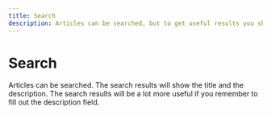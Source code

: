 ```yaml
---
title: Search
description: Articles can be searched, but to get useful results you should use the description field.
---
```


# Search

Articles can be searched. The search results will show the title and the description. The search results will be a lot more useful if you remember to fill out the description field.
